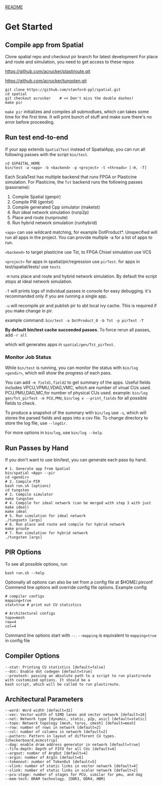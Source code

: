 [README](../README.md)

# Get Started

## Compile app from Spatial
Clone spatial repo and checkout pir branch for latest development
For place and route and simulation, you need to get access to these repos

https://github.com/acrucker/plastiroute.git

https://github.com/acrucker/tungsten.git
```
git clone https://github.com/stanford-ppl/spatial.git
cd spatial
git checkout acrucker    # << Don't miss the double dashes!
make pir
```

`make pir` initializes and compiles all submodlues, which can takes some time for the first time. It will print bunch of stuff and make sure there's no error before proceeding. 

## Run test end-to-end
If your app extends `SpatialTest` instead of SpatialApp, you can run all following passes with the script `bin/test`. 

```
cd $SPAITAL_HOME
bin/test -a <app> -b <backend> -p <project> -t <threads> [-H, -T]
```

Each ScalaTest has multiple backend that runs FPGA or Plasticine simulation. For Plasticine, the `Tst` backend runs
the following passes (passname):

1. Compile Spatial (genpir)
2. Compile PIR (gentst)
3. Compile generated Cpp simulator (maketst)
4. Run ideal network simulation (runp2p)
5. Place and route (runproute)
6. Run hybrid network simulation (runhybrid)

`<app>` can use wildcard matching, for example DotProduct*. Unspecified will run all apps in the project. You can provide multiple -a for a list of apps to run. 

`<backend>` to target plasticine use Tst, to FPGA Chisel simulation use VCS

`<project>` for apps in spatial/pir/regression use `pirTest`. for apps in test/spatial/tests/ use `tests`

`-H` runs place and route and hybrid network simulation. By default the script stops at ideal network simulation. 

`-T` will prints logs of individual passes in console for easy debugging. it's recommanded only if you are running a single app. 

`-u` will recompile pir and publish pir to sbt local ivy cache. This is required if you make change
in pir.

example command:
`bin/test -a DotProduct_0 -b Tst -p pirTest -T`

**By default bin/test cache succeeded passes.** To force rerun all passes, add `-r all`

which will generates apps in `spatial/gen/Tst_pirTest`. 

### Monitor Job Status

While `bin/test` is running, you can monitor the status with `bin/log <gendir>`, which will show the progress of each pass. 

You can add `-m field1,field2` to get summary of the apps. Useful fields includes VPCU,VPMU,VDAG,VMC, which are number of virual CUs used. PCU,PMU,DAG,MC,for number of physical CUs used. 
example: `bin/log gen/Tst_pirTest -m PCU,PMU`, `bin/log x --print_fields` for all possible fields to check. 

To produce a snapshot of the summary with `bin/log` use `-s`, which will stores the parsed fields
and apps into a csv file. To change directory to store the log file, use `--logdir`. 

For more options in `bin/log`, use `bin/log --help`.

## Run Passes by Hand
If you don't want to use bin/test, you can generate each pass by hand.

```
# 1. Generate app from Spatial
bin/spatial <App> --pir
cd <gendir>
# 2. Compile PIR
bash run.sh [options]
cd tungsten
# 3. Compile simulator
make tungsten
# 4. Compile for ideal network (can be merged with step 3 with just make ideal)
make ideal
# 5. Run simulation for ideal network
./tungsetn [args]
# 6. Run place and route and compile for hybrid network
make proute
# 7. Run simulation for hybrid network
./tungsten [args]
```

## PIR Options
To see all possible options, run
```
bash run.sh --help
```
Optionally all options can also be set from a config file at $HOME/.pirconf
Commend line options will override config file options. Example config
```
# compiler configs
mapping=true
stat=true # print out CU statistics

# Architectural configs
topo=mesh
row=4
col=4
```
Command line options start with `--`. `--mapping` is equivalent to `mapping=true` in config file

## Compiler Options
```
--stat: Printing CU statistics [default=false]
--dot: Enable dot codegen [default=true]
--proutesh: passing an absolute path to a script to run plastiroute with customized options. It should be a
bash script, which will be called to run plastiroute. 
```

## Architectural Parameters
```
--word: Word width [default=32]
--vec: Vector width of SIMD lanes and vector network [default=16]
--net: Network type [dynamic, static, p2p, asic] [default=static]
--topo: Network topology [mesh, torus, cmesh] [default=mesh]
--row: number of rows in network [default=2]
--col: number of columns in network [default=2]
--pattern: Pattern in layout of different CU types. [checkerboard,mcmcstrip]
--dag: enable dram address generator in network [default=true]
--fifo-depth: Depth of FIFO for all CUs [default=4]
--argout: number of ArgOut [default=4]
--argin: number of ArgIn [default=6]
--tokenout: number of TokenOut [default=5]
--vlink: number of static links in vector network [default=4]
--slink: number of static links in scalar network [default=2]
--pcu-stage: number of stages for PCU, similar for pmu, and dag
--mem-tech: DRAM technology. [DDR3, DDR4, HBM]
```
